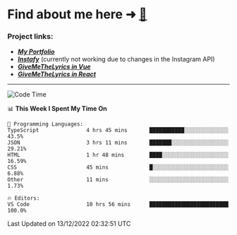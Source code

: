 # Find about me here ➜ [🧑](https://pauabella.dev)

### Project links:
- ***[My Portfolio](https://pauabella.dev)***
- ***[Instafy](https://instafy.me)*** (currently not working due to changes in the Instagram API)
- ***[GiveMeTheLyrics in Vue](https://lyrics.pauabella.dev)***
- ***[GiveMeTheLyrics in React](https://pauabella.dev/GiveMeTheLyrics)***

---
<!--START_SECTION:waka-->
![Code Time](http://img.shields.io/badge/Code%20Time-1%2C726%20hrs%2051%20mins-blue)

📊 **This Week I Spent My Time On** 

```text
💬 Programming Languages: 
TypeScript               4 hrs 45 mins       ███████████░░░░░░░░░░░░░░   43.5% 
JSON                     3 hrs 11 mins       ███████░░░░░░░░░░░░░░░░░░   29.21% 
HTML                     1 hr 48 mins        ████░░░░░░░░░░░░░░░░░░░░░   16.59% 
CSS                      45 mins             █░░░░░░░░░░░░░░░░░░░░░░░░   6.88% 
Other                    11 mins             ░░░░░░░░░░░░░░░░░░░░░░░░░   1.73%

🔥 Editors: 
VS Code                  10 hrs 56 mins      █████████████████████████   100.0%

```


 Last Updated on 13/12/2022 02:32:51 UTC
<!--END_SECTION:waka-->
